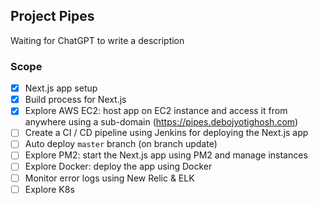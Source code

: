 ## Project Pipes

Waiting for ChatGPT to write a description

### Scope

- [x] Next.js app setup
- [x] Build process for Next.js
- [x] Explore AWS EC2: host app on EC2 instance and access it from anywhere using a sub-domain (https://pipes.debojyotighosh.com)
- [ ] Create a CI / CD pipeline using Jenkins for deploying the Next.js app
- [ ] Auto deploy `master` branch (on branch update)
- [ ] Explore PM2: start the Next.js app using PM2 and manage instances
- [ ] Explore Docker: deploy the app using Docker
- [ ] Monitor error logs using New Relic & ELK
- [ ] Explore K8s